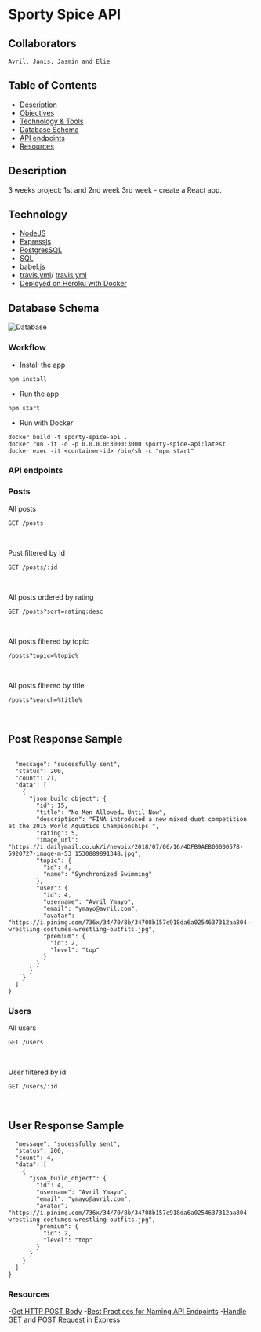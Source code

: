 # Sporty Spice API


## Collaborators
```
Avril, Janis, Jasmin and Elie
```

## Table of Contents 
- [Description](#Description)
- [Objectives](#Objectives)
- [Technology & Tools](#Technology)
- [Database Schema](#Database-Schema)
- [API endpoints](#API-endpoints)
- [Resources](#Resources)

## Description
3 weeks project: 
1st and 2nd week
3rd week - create a React app.


## Technology
- [NodeJS](https://nodejs.org/en/)
- [Expressjs](https://expressjs.com/en/5x/api.html)
- [PostgresSQL](https://www.elephantsql.com/)
- [SQL](https://www.w3schools.com/SQL/default.asp)
- [babel.js](https://babeljs.io/docs/en/)
- [travis.yml](https://github.com/travis-ci/travis-yml)/ [travis.yml](https://docs.travis-ci.com/user/tutorial/)
- [Deployed on Heroku with Docker](https://sporty-spice-api.herokuapp.com/)


## Database Schema
 ![Database](https://res.cloudinary.com/dwovfklgc/image/upload/v1612719938/Screen_Shot_2021-02-07_at_18.45.27_pi5ct9.png)


### Workflow
* Install the app
```
npm install
```

* Run the app
```
npm start
```

* Run with Docker
```
docker build -t sporty-spice-api .
docker run -it -d -p 0.0.0.0:3000:3000 sporty-spice-api:latest
docker exec -it <container-id> /bin/sh -c "npm start"
```


### API endpoints

### Posts
All posts
<br/>
```
GET /posts
```
<br/>

Post filtered by id 
<br/>
```
GET /posts/:id
```
<br/>

All posts ordered by rating
<br/>
```
GET /posts?sort=rating:desc
```
<br/>

All posts filtered by topic
<br/>
```
/posts?topic=%topic%
```
<br/>

All posts filtered by title
<br/>
```
/posts?search=%title%
```
<br/>


## Post Response Sample

```

  "message": "sucessfully sent",
  "status": 200,
  "count": 21,
  "data": [
    {
      "json_build_object": {
        "id": 15,
        "title": "No Men Allowed… Until Now",
        "description": "FINA introduced a new mixed duet competition at the 2015 World Aquatics Championships.",
        "rating": 5,
        "image_url": "https://i.dailymail.co.uk/i/newpix/2018/07/06/16/4DFB9AEB00000578-5920727-image-m-53_1530889891348.jpg",
        "topic": {
          "id": 4,
          "name": "Synchronized Swimming"
        },
        "user": {
          "id": 4,
          "username": "Avril Ymayo",
          "email": "ymayo@avril.com",
          "avatar": "https://i.pinimg.com/736x/34/70/8b/34708b157e918da6a0254637312aa804--wrestling-costumes-wrestling-outfits.jpg",
          "premium": {
            "id": 2,
            "level": "top"
          }
        }
      }
    }
  ]
}

```




### Users
All users
<br/>
```
GET /users
```
<br/>

User filtered by id 
<br/>
```
GET /users/:id
```
<br/>


## User Response Sample

```
  "message": "sucessfully sent",
  "status": 200,
  "count": 4,
  "data": [
    {
      "json_build_object": {
        "id": 4,
        "username": "Avril Ymayo",
        "email": "ymayo@avril.com",
        "avatar": "https://i.pinimg.com/736x/34/70/8b/34708b157e918da6a0254637312aa804--wrestling-costumes-wrestling-outfits.jpg",
        "premium": {
          "id": 2,
          "level": "top"
        }
      }
    }
  ]
}

```


### Resources
-[Get HTTP POST Body](https://stackabuse.com/get-http-post-body-in-express-js/)
-[Best Practices for Naming API Endpoints](https://nordicapis.com/10-best-practices-for-naming-api-endpoints/)
-[Handle GET and POST Request in Express](https://codeforgeek.com/handle-get-post-request-express-4/)
